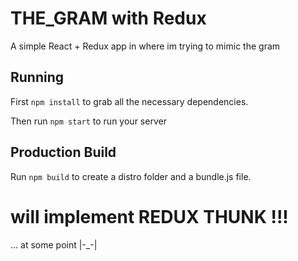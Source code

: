 # THE_GRAM with Redux

A simple React + Redux app in where im trying to mimic the gram

## Running

First `npm install` to grab all the necessary dependencies.

Then run `npm start` to run your server

## Production Build

Run `npm build` to create a distro folder and a bundle.js file.

# will implement REDUX THUNK !!! 
... at some point |-_-|
